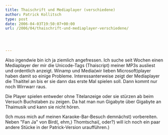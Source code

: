 ```yaml
---
title: Thaischrift und Mediaplayer (verschiedene)
author: Patrick Kollitsch
type: post
date: 2006-04-03T19:50:07+00:00
url: /2006/04/thaischrift-und-mediaplayer-verschiedene/




---
```

Also irgendwie bin ich ja ziemlich angefressen. Ich suche seit Wochen einen Mediaplayer der mir die Unicode-Tags (Thaiscript) meiner MP3s ausliest und ordentlich anzeigt. Winamp und Media(wir lieben Microsoft)player haben damit so einige Probleme. Interessanterweise zeigt der Mediaplayer die Thaititel an bis er sie dann das erste Mal spielen soll. Dann kommt nur noch Wirrwarr raus.

Die Player spielen entweder ohne Titelanzeige oder sie stürzen ab beim Versuch Buchstaben zu zeigen. Da hat man nun Gigabyte über Gigabyte an Thaimusik und kann sie nicht hören. 

(Ich muss mich auf meinen Karaoke-Bar-Besuch demnächst) vorbereiten. Neben "Fan Ja" von Bird(, ehm,) Thomtschai(, oder?) will ich noch ein paar andere Stücke in der Patrick-Version uraufführen.)
